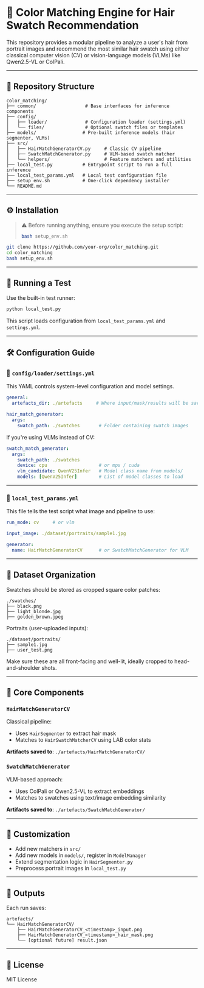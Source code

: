 # 🎨 Color Matching Engine for Hair Swatch Recommendation

This repository provides a modular pipeline to analyze a user's hair from portrait images and recommend the most similar hair swatch using either classical computer vision (CV) or vision-language models (VLMs) like Qwen2.5-VL or ColPali.

---

## 📁 Repository Structure

```
color_matching/
├── common/                  # Base interfaces for inference components
├── config/
│   ├── loader/              # Configuration loader (settings.yml)
│   └── files/               # Optional swatch files or templates
├── models/                 # Pre-built inference models (hair segmenter, VLMs)
├── src/
│   ├── HairMatchGeneratorCV.py     # Classic CV pipeline
│   ├── SwatchMatchGenerator.py     # VLM-based swatch matcher
│   └── helpers/                    # Feature matchers and utilities
├── local_test.py           # Entrypoint script to run a full inference
├── local_test_params.yml   # Local test configuration file
├── setup_env.sh            # One-click dependency installer
└── README.md
```

---

## ⚙️ Installation


> ⚠️ Before running anything, ensure you execute the setup script:
> ```bash
> bash setup_env.sh
> ```
```bash
git clone https://github.com/your-org/color_matching.git
cd color_matching
bash setup_env.sh
```

---

## 🧪 Running a Test

Use the built-in test runner:

```bash
python local_test.py
```

This script loads configuration from `local_test_params.yml` and `settings.yml`.

---

## 🛠️ Configuration Guide

### 🔧 `config/loader/settings.yml`

This YAML controls system-level configuration and model settings.

```yaml
general:
  artefacts_dir: ./artefacts     # Where input/mask/results will be saved

hair_match_generator:
  args:
    swatch_path: ./swatches       # Folder containing swatch images
```

If you're using VLMs instead of CV:

```yaml
swatch_match_generator:
  args:
    swatch_path: ./swatches
    device: cpu                   # or mps / cuda
    vlm_candidate: QwenV25Infer   # Model class name from models/
    models: [QwenV25Infer]        # List of model classes to load
```

---

### 📄 `local_test_params.yml`

This file tells the test script what image and pipeline to use:

```yaml
run_mode: cv     # or vlm

input_image: ./dataset/portraits/sample1.jpg

generator:
  name: HairMatchGeneratorCV      # or SwatchMatchGenerator for VLM
```

---

## 📂 Dataset Organization

Swatches should be stored as cropped square color patches:

```
./swatches/
├── black.png
├── light_blonde.jpg
├── golden_brown.jpeg
```

Portraits (user-uploaded inputs):

```
./dataset/portraits/
├── sample1.jpg
├── user_test.png
```

Make sure these are all front-facing and well-lit, ideally cropped to head-and-shoulder shots.

---

## 🧩 Core Components

### `HairMatchGeneratorCV`

Classical pipeline:
- Uses `HairSegmenter` to extract hair mask
- Matches to `HairSwatchMatcherCV` using LAB color stats

**Artifacts saved to**: `./artefacts/HairMatchGeneratorCV/`

### `SwatchMatchGenerator`

VLM-based approach:
- Uses ColPali or Qwen2.5-VL to extract embeddings
- Matches to swatches using text/image embedding similarity

**Artifacts saved to**: `./artefacts/SwatchMatchGenerator/`

---

## 🧠 Customization

- Add new matchers in `src/`
- Add new models in `models/`, register in `ModelManager`
- Extend segmentation logic in `HairSegmenter.py`
- Preprocess portrait images in `local_test.py`

---

## 🧾 Outputs

Each run saves:

```
artefacts/
└── HairMatchGeneratorCV/
    ├── HairMatchGeneratorCV_<timestamp>_input.png
    ├── HairMatchGeneratorCV_<timestamp>_hair_mask.png
    └── [optional future] result.json
```

---

## 📜 License

MIT License
